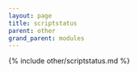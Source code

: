 ```yaml
---
layout: page
title: scriptstatus
parent: other
grand_parent: modules
---
```


{% include other/scriptstatus.md %}
